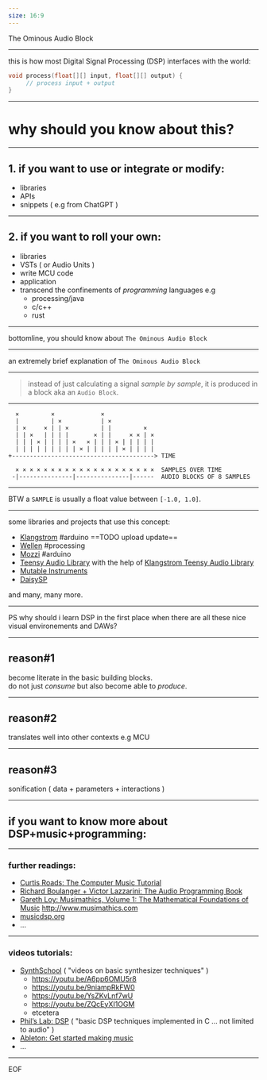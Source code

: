 ```yaml
---
size: 16:9
---
```


The Ominous Audio Block

---

this is how most Digital Signal Processing (DSP) interfaces with the world:

```cpp
void process(float[][] input, float[][] output) {
     // process input + output
}
```

---

# why should you know about this?

---

## 1. if you want to use or integrate or modify:

- libraries
- APIs
- snippets ( e.g from ChatGPT )

---

## 2. if you want to roll your own:

- libraries
- VSTs ( or Audio Units )
- write MCU code
- application
- transcend the confinements of *programming* languages e.g
    - processing/java
    - c/c++
    - rust

---

bottomline, you should know about `The Ominous Audio Block`

---

an extremely brief explanation of `The Ominous Audio Block`

---

> instead of just calculating a signal *sample by sample*, it is produced in a block aka an `Audio Block`.

---

```
  ×         ×             ×              
  |         | ×           | ×            
  | ×     × | | ×         | |         ×  
  | | ×   | | | |       × | |     × × | ×
  | | | × | | | | ×   × | | | × | | | | |
  | | | | | | | | | × | | | | | × | | | |
+----------------------------------------> TIME

  × × × × × × × × × × × × × × × × × × × ×  SAMPLES OVER TIME
 -|---------------|---------------|------  AUDIO BLOCKS OF 8 SAMPLES
```

---

BTW a `SAMPLE` is usually a float value between `‌[-1.0, 1.0]`.

---

some libraries and projects that use this concept:

- [Klangstrom](https://github.com/dennisppaul/klangstrom-arduino) #arduino ==TODO upload update==
- [Wellen](https://github.com/dennisppaul/wellen) #processing
- [Mozzi](https://sensorium.github.io/Mozzi/learn/) #arduino
- [Teensy Audio Library](https://www.pjrc.com/teensy/td_libs_Audio.html) with the help of [Klangstrom Teensy Audio Library](https://github.com/dennisppaul/klangstrom-teensy)
- [Mutable Instruments](https://github.com/pichenettes)
- [DaisySP](https://github.com/electro-smith/DaisySP)

and many, many more.

---

PS why should i learn DSP in the first place when there are all these nice visual environements and DAWs?

---

## reason#1

become literate in the basic building blocks.    
do not just *consume* but also become able to *produce*.

---

## reason#2 

translates well into other contexts e.g MCU

---

## reason#3

sonification ( data + parameters + interactions )

---

## if you want to know more about DSP+music+programming:

---

### further readings:

- [Curtis Roads: The Computer Music Tutorial](https://mitpress.mit.edu/9780262044912/the-computer-music-tutorial/)
- [Richard Boulanger + Victor Lazzarini: The Audio Programming Book](https://mitpress.mit.edu/9780262014465/the-audio-programming-book/)
- [Gareth Loy: Musimathics, Volume 1: The Mathematical Foundations of Music](https://mitpressbookstore.mit.edu/book/9780262516556) http://www.musimathics.com
- [musicdsp.org](http://www.musicdsp.org)
- …

---

### videos tutorials:

- [SynthSchool](https://www.youtube.com/@SynthSchool) ( "videos on basic synthesizer techniques" )
    - https://youtu.be/A6pp6OMU5r8
    - https://youtu.be/9niampRkFW0
    - https://youtu.be/YsZKvLnf7wU
    - https://youtu.be/ZQcEyXI1OGM
    - etcetera
- [Phil’s Lab: DSP](https://www.youtube.com/playlist?list=PLXSyc11qLa1ZCn0JCnaaXOWN6Z46rK9jd) ( "basic DSP techniques implemented in C … not limited to audio" )
- [Ableton: Get started making music](https://learningmusic.ableton.com)
- …

---

EOF
